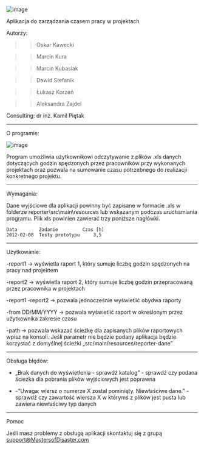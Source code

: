 ![image](https://user-images.githubusercontent.com/77232984/123149850-0292f100-d462-11eb-9f55-f8622f9feac8.png)

 
  Aplikacja do zarządzania czasem pracy w projektach

Autorzy: 
>>Oskar Kawecki 

>>Marcin Kura
 
>>Marcin Kubasiak 

>>Dawid Stefanik 

>>Łukasz Korzeń 

>>Aleksandra Zajdel


Consulting: dr inż. Kamil Piętak
________________________________________

O programie:

![image](https://user-images.githubusercontent.com/77232984/123150174-5a315c80-d462-11eb-8c1b-ab9c92d7a85e.png)


Program umożliwia użytkownikowi odczytywanie z plików .xls danych dotyczących godzin spędzonych przez pracowników przy wykonanych projektach oraz pozwala na sumowanie czasu potrzebnego do realizacji konkretnego projektu.
 ________________________________________

Wymagania:

Dane wyjściowe dla aplikacji powinny być zapisane w formacie .xls w folderze reporter\src\main\resources lub wskazanym podczas uruchamiania programu. Plik xls powinien zawierać trzy poniższe nagłówki.

	Data		Zadanie		  	Czas [h]
	2012-02-08	Testy prototypu		3,5


________________________________________

Użytkowanie:

-report1 -> wyświetla raport 1, który sumuje liczbę godzin spędzonych na pracy nad projektem

-report2 -> wyświetla raport 2, który sumuje liczbę godzin przepracowaną przez pracownika w projektach

-report1 -report2 -> pozwala jednocześnie wyświetlić obydwa raporty

-from DD/MM/YYYY -> pozwala wyświetlić raport w określonym przez użytkownika zakresie czasu

-path -> pozwala wskazać ścieżkę dla zapisanych plików raportowych wpisz na konsoli. Jeśli parametr nie będzie podany aplikacja będzie korzystać z domyślnej ścieżki „src/main/resources/reporter-dane”
________________________________________

Obsługa błędów:

-	„Brak danych do wyświetlenia - sprawdź katalog” - sprawdź czy podana ścieżka dla pobrania plików wyjściowych jest poprawna 

-	-"Uwaga: wiersz o numerze X został pominięty. Niewłaściwe dane." - sprawdź czy zawartość wiersza X w którymś z plików jest pusta lub zawiera niewłaściwy typ danych
________________________________________

Pomoc

Jeśli masz problemy z obsługą aplikacji skontaktuj się z grupą support@MastersofDisaster.com

